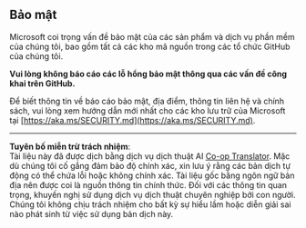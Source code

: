 <!--
CO_OP_TRANSLATOR_METADATA:
{
  "original_hash": "7229f7490ea61a04330b79651ac4d37e",
  "translation_date": "2025-09-29T22:16:36+00:00",
  "source_file": "SECURITY.md",
  "language_code": "vi"
}
-->
<!-- BEGIN MICROSOFT SECURITY.MD V1.0.0 BLOCK -->

## Bảo mật

Microsoft coi trọng vấn đề bảo mật của các sản phẩm và dịch vụ phần mềm của chúng tôi, bao gồm tất cả các kho mã nguồn trong các tổ chức GitHub của chúng tôi.

**Vui lòng không báo cáo các lỗ hổng bảo mật thông qua các vấn đề công khai trên GitHub.**

Để biết thông tin về báo cáo bảo mật, địa điểm, thông tin liên hệ và chính sách, vui lòng xem hướng dẫn mới nhất cho các kho lưu trữ của Microsoft tại [https://aka.ms/SECURITY.md](https://aka.ms/SECURITY.md).

<!-- END MICROSOFT SECURITY.MD BLOCK -->

---

**Tuyên bố miễn trừ trách nhiệm**:  
Tài liệu này đã được dịch bằng dịch vụ dịch thuật AI [Co-op Translator](https://github.com/Azure/co-op-translator). Mặc dù chúng tôi cố gắng đảm bảo độ chính xác, xin lưu ý rằng các bản dịch tự động có thể chứa lỗi hoặc không chính xác. Tài liệu gốc bằng ngôn ngữ bản địa nên được coi là nguồn thông tin chính thức. Đối với các thông tin quan trọng, khuyến nghị sử dụng dịch vụ dịch thuật chuyên nghiệp bởi con người. Chúng tôi không chịu trách nhiệm cho bất kỳ sự hiểu lầm hoặc diễn giải sai nào phát sinh từ việc sử dụng bản dịch này.